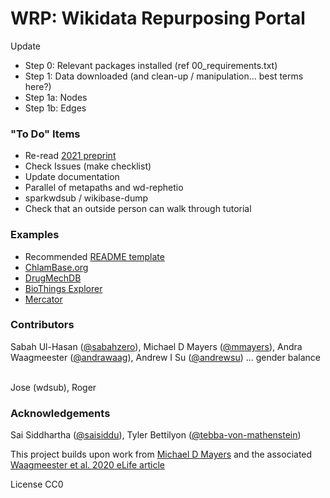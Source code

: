 # WRP: Wikidata Repurposing Portal

Update
* Step 0: Relevant packages installed (ref 00_requirements.txt)
* Step 1: Data downloaded (and clean-up / manipulation... best terms here?)
* Step 1a: Nodes
* Step 1b: Edges 

### "To Do" Items
- Re-read [2021 preprint](https://www.biorxiv.org/content/10.1101/2021.04.15.440028v1.abstract)
- Check Issues (make checklist)
- Update documentation
- Parallel of metapaths and wd-rephetio
- sparkwdsub / wikibase-dump 
- Check that an outside person can walk through tutorial

### Examples
- Recommended [README template](https://docs.google.com/document/d/1aWWx3Re3_KehicdhR6gPrcJ-EwSmHWydkV1PqyJg984/edit?usp=sharing)
- [ChlamBase.org](https://github.com/sabahzero/WikiGenomesBase)
- [DrugMechDB](https://github.com/SuLab/DrugMechDB)
- [BioThings Explorer](https://github.com/biothings/biothings_explorer) 
- [Mercator](https://github.com/SuLab/mercator_shiny)

### Contributors
Sabah Ul-Hasan ([@sabahzero](https://github.com/sabahzero)), Michael D Mayers ([@mmayers](https://github.com/mmayers12)), Andra Waagmeester ([@andrawaag](https://github.com/andrawaag)), Andrew I Su ([@andrewsu](https://github.com/andrewsu)) ... gender balance <br><br>

Jose (wdsub), Roger

### Acknowledgements 
Sai Siddhartha ([@saisiddu](https://github.com/saisiddu)), Tyler Bettilyon ([@tebba-von-mathenstein](https://github.com/tebba-von-mathenstein))

This project builds upon work from [Michael D Mayers](https://github.com/mmayers12/metapaths) and the associated [Waagmeester et al. 2020 eLife article](https://elifesciences.org/articles/52614) <br>

License CC0
